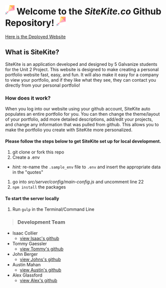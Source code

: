 # ![My image](./README_logo.png) Welcome to the *SiteKite.co* Github Repository! ![My image](./README_logo.png)

[Here is the Deployed Website](http://sitekite.co/)

## What is SiteKite?
SiteKite is an application developed and designed by 5 Galvanize students for the Unit 2 Project. This website is designed to make creating a personal portfolio website fast, easy, and fun. It will also make it easy for a company to view your portfolio, and if they like what they see, they can contact you directly from your personal portfolio!

### How does it work?
When you log into our website using your github account, SiteKite auto populates an entire portfolio for you. You can then change the theme/layout of your portfolio, add more detailed descriptions, add/edit your projects, and change any information that was pulled from github. This allows you to make the portfolio you create with SiteKite more personalized.

#### Please follow the steps below to get SiteKite set up for local development.

1. git clone or fork this repo
1. Create a .env
  - _hint:_ re-name the `.sample_env` file to `.env` and insert the appropriate data in the "quotes"
1. go into *src/server/config/main-config.js* and uncomment line 22
1. `npm install` the packages

#### To start the server locally

1. Run `gulp` in the Terminal/Command Line

>### Development Team
- Isaac Collier
  - [view Isaac's github](https://github.com/Isaacjcollier)
- Tommy Gaessler
  - [view Tommy's github](https://github.com/tommygaessler)
- John Berger
  - [view Johns's github](https://github.com/johnmberger)
- Austin Mahan
  - [view Austin's github](https://github.com/AustinMahan)
- Alex Glassford
  - [view Alex's github](https://github.com/abglassford)
